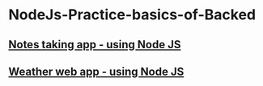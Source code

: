 # NodeJs-Practice-basics-of-Backed
## [Notes taking app - using Node JS](https://github.com/Anudeep-313/notes_taking_app)
## [Weather web app - using Node JS](https://github.com/Anudeep-313/weather_web_app)
